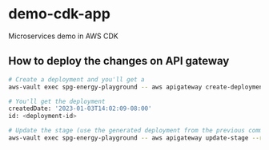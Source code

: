 # demo-cdk-app

Microservices demo in AWS CDK

## How to deploy the changes on API gateway

```sh
# Create a deployment and you'll get a
aws-vault exec spg-energy-playground -- aws apigateway create-deployment --rest-api-id <your-rest-api-id> --region <ca-central-1>

# You'll get the deployment
createdDate: '2023-01-03T14:02:09-08:00'
id: <deployment-id>

# Update the stage (use the generated deployment from the previous command)
aws-vault exec spg-energy-playground -- aws apigateway update-stage --region ca-central-1 --rest-api-id <your-rest-api-id> --stage-name <stage-name> --patch-operations op='replace',path='/deploymentId',value=<deployment-id>
```
